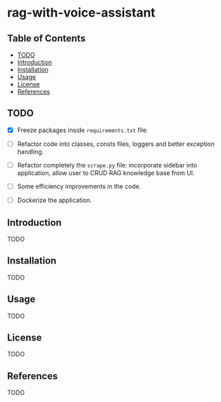 # rag-with-voice-assistant

## Table of Contents
- [TODO](#todo)
- [Introduction](#introduction)
- [Installation](#installation)
- [Usage](#usage)
- [License](#license)
- [References](#references)

## TODO

- [x] Freeze packages inside `requirements.txt` file.
- [ ] Refactor code into classes, consts files, loggers and better exception handling.
- [ ] Refactor completely the `scrape.py` file: incorporate sidebar into application, allow user to CRUD RAG knowledge base from UI.
- [ ] Some efficiency improvements in the code.
- [ ] Dockerize the application.


## Introduction

TODO

## Installation

TODO

## Usage

TODO

## License

TODO

## References

TODO

